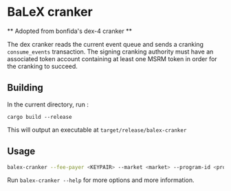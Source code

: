 # BaLeX cranker

** Adopted from bonfida's dex-4 cranker **

The dex cranker reads the current event queue and sends a cranking `consume_events` transaction. The signing cranking authority must have
an associated token account containing at least one MSRM token in order for the cranking to succeed.

## Building

In the current directory, run :

`cargo build --release`

This will output an executable at `target/release/balex-cranker`

## Usage

```sh
balex-cranker --fee-payer <KEYPAIR> --market <market> --program-id <program_id> --reward-target <reward-target>
```

Run `balex-cranker --help` for more options and more information.

